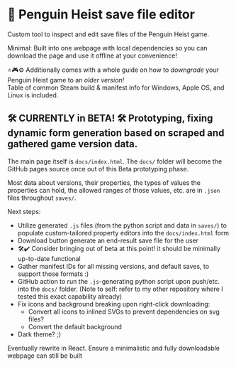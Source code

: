 # 🐧 Penguin Heist save file editor
Custom tool to inspect and edit save files of the Penguin Heist game.

Minimal: Built into one webpage with local dependencies so you can download the page and use it offline at your convenience!

⭐🎮⚙️ Additionally comes with a whole guide on how to _downgrade_ your Penguin Heist game to an _older version!_  
Table of common Steam build & manifest info for Windows, Apple OS, and Linux is included.

## **🛠️ CURRENTLY in BETA! 🛠️ Prototyping, fixing dynamic form generation based on scraped and gathered game version data.**
The main page itself is `docs/index.html`. The `docs/` folder will become the GitHub pages source once out of this Beta prototyping phase.

Most data about versions, their properties, the types of values the properties can hold, the allowed ranges of those values, etc. are in `.json` files throughout `saves/`.

Next steps:
- Utilize generated `.js` files (from the python script and data in `saves/`) to populate custom-tailored property editors into the `docs/index.html` form
- Download button generate an end-result save file for the user
- 🛠️✔️ Consider bringing out of beta at this point! it should be minimally up-to-date functional
- Gather manifest IDs for all missing versions, and default saves, to support those formats :)
- GitHub action to run the `.js`-generating python script upon push/etc. into the `docs/` folder. (Note to self: refer to my other repository where I tested this exact capability already)
- Fix icons and background breaking upon right-click downloading:
  - Convert all icons to inlined SVGs to prevent dependencies on svg files?
  - Convert the default background
- Dark theme? ;)

Eventually rewrite in React. Ensure a minimalistic and fully downloadable webpage can still be built

